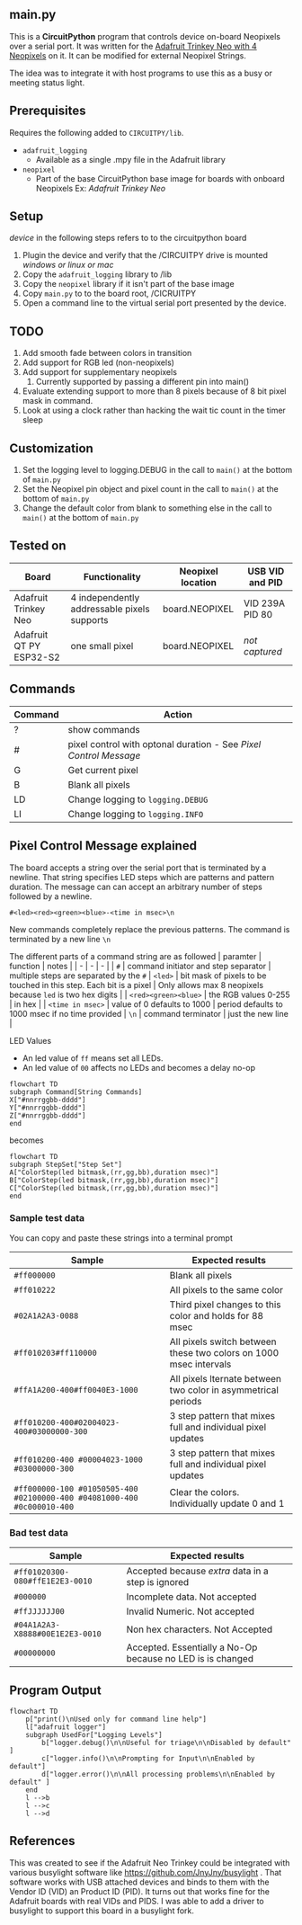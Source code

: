 ## main.py
This is a **CircuitPython** program that controls device on-board Neopixels over a serial port.  It was written for the [Adafruit Trinkey Neo with 4 Neopixels](https://www.adafruit.com/product/4870) on it. It can be modified for external Neopixel Strings.

The idea was to integrate it with host programs to use this as a busy or meeting status light.

## Prerequisites
Requires the following added to `CIRCUITPY/lib`.
* `adafruit_logging`
    * Available as a single .mpy file in the Adafruit library
* `neopixel`
    * Part of the base CircuitPython base image for boards with onboard Neopixels Ex: _Adafruit Trinkey Neo_

## Setup
_device_ in the following steps refers to to the circuitpython board

1. Plugin the device and verify that the /CIRCUITPY drive is mounted _windows or linux or mac_
1. Copy the `adafruit_logging` library to /lib
1. Copy the `neopixel` library if it isn't part of the base image
1. Copy `main.py` to to the board root, /CICRUITPY
1. Open a command line to the virtual serial port presented by the device.

## TODO
1. Add smooth fade between colors in transition
1. Add support for RGB led (non-neopixels)
1. Add support for supplementary neopixels
    1. Currently supported by passing a different pin into main()
1. Evaluate extending support to more than 8 pixels because of 8 bit pixel mask in command.
1. Look at using a clock rather than hacking the wait tic count in the timer sleep

## Customization
1. Set the logging level to logging.DEBUG in the call to `main()` at the bottom of `main.py`
1. Set the Neopixel pin object and pixel count in the call to `main()` at the bottom of `main.py`
1. Change the default color from blank to something else in the call to `main()` at the bottom of `main.py`

## Tested on
| Board | Functionality | Neopixel location |  USB VID and PID |
| - | - | - | - |
| Adafruit Trinkey Neo | 4 independently addressable pixels supports | board.NEOPIXEL | VID 239A  PID 80  |
| Adafruit QT PY ESP32-S2 | one small pixel | board.NEOPIXEL | _not captured_ |

## Commands
| Command | Action |
| - | - |
| ? | show commands |
| # | pixel control with optonal duration - See _Pixel Control Message_ |
| G | Get current pixel |
| B | Blank all pixels |
| LD | Change logging to `logging.DEBUG` |
| LI | Change logging to `logging.INFO` |


## Pixel Control Message explained
The board accepts a string over the serial port that is terminated by a newline. That string specifies LED steps which are patterns and pattern duration. The message can can accept an arbitrary number of steps followed by a newline.

`#<led><red><green><blue>-<time in msec>\n`

New commands completely replace the previous patterns. The command is terminated by a new line `\n`

The different parts of a command string are as followed
| paramter | function | notes |
| - | - | - |
| `#` | command initiator and step separator | multiple steps are separated by the `#`
| `<led>` | bit mask of pixels to be touched in this step. Each bit is a pixel | Only allows max 8 neopixels because `led` is two hex digits |
| `<red><green><blue>` | the RGB values 0-255 | in hex |
| `<time in msec>` | value of 0 defaults to 1000 |  period defaults to 1000 msec if no time provided
| `\n` | command terminator | just the new line |

LED Values
* An led value of `ff` means set all LEDs.
* An led value of `00` affects no LEDs and becomes a delay no-op

```mermaid
flowchart TD
subgraph Command[String Commands]
X["#nnrrggbb-dddd"]
Y["#nnrrggbb-dddd"]
Z["#nnrrggbb-dddd"]
end
```
becomes
```mermaid
flowchart TD
subgraph StepSet["Step Set"]
A["ColorStep(led bitmask,(rr,gg,bb),duration msec)"]
B["ColorStep(led bitmask,(rr,gg,bb),duration msec)"]
C["ColorStep(led bitmask,(rr,gg,bb),duration msec)"]
end
```

### Sample test data
You can copy and paste these strings into a terminal prompt

| Sample | Expected results |
| - | - |
| `#ff000000`                                  | Blank all pixels |
| `#ff010222`                                  | All pixels to the same color |
| `#02A1A2A3-0088`                             | Third pixel changes to this color and holds for 88 msec |
| `#ff010203#ff110000`                         | All pixels switch between these two colors on 1000 msec intervals
| `#ffA1A200-400#ff0040E3-1000`                | All pixels lternate between two color in asymmetrical periods |
| `#ff010200-400#02004023-400#03000000-300`    | 3 step pattern that mixes full and individual pixel updates |
| `#ff010200-400 #00004023-1000 #03000000-300` | 3 step pattern that mixes full and individual pixel updates |
| `#ff000000-100 #01050505-400 #02100000-400 #04081000-400 #0c000010-400` | Clear the colors. Individually update 0 and 1 | set 2 and 3 (bit 4 and 8 ) at same time |

### Bad test data
| Sample | Expected results |
| - | - |
| `#ff01020300-080#ffE1E2E3-0010` | Accepted because _extra_ data in a step is ignored |
| `#000000`                       | Incomplete data. Not accepted |
| `#ffJJJJJJ00`                   | Invalid Numeric. Not accepted |
| `#04A1A2A3-X8888#00E1E2E3-0010` | Non hex characters. Not Accepted |
| `#00000000`                     | Accepted. Essentially a No-Op because no LED is is changed |

## Program Output
```mermaid
flowchart TD
    p["print()\nUsed only for command line help"]
    l["adafruit logger"]
    subgraph UsedFor["Logging Levels"]
        b["logger.debug()\n\nUseful for triage\n\nDisabled by default" ]
        c["logger.info()\n\nPrompting for Input\n\nEnabled by default"]
        d["logger.error()\n\nAll processing problems\n\nEnabled by default" ]
    end
    l -->b
    l -->c
    l -->d
```
## References

This was created to see if the Adafruit Neo Trinkey could be integrated with various busylight software like https://github.com/JnyJny/busylight . That software works with USB attached devices and binds to them with the Vendor ID (VID) an Product ID (PID). It turns out that works fine for the Adafruit boards with real VIDs and PIDS. I was able to add a driver to busylight to support this board in a busylight fork.
